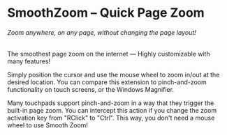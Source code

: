 # SmoothZoom – Quick Page Zoom

###### Zoom anywhere, on any page, without changing the page layout!

The smoothest page zoom on the internet
⁠— Highly customizable with many features!

Simply position the cursor and use the mouse wheel to zoom in/out at the desired location. You can compare this extension to pinch-and-zoom functionality on touch screens, or the Windows Magnifier.

Many touchpads support pinch-and-zoom in a way that they trigger the built-in page zoom. You can intercept this action if you change the zoom activation key from "RClick" to "Ctrl". This way, you don't need a mouse wheel to use Smooth Zoom!
